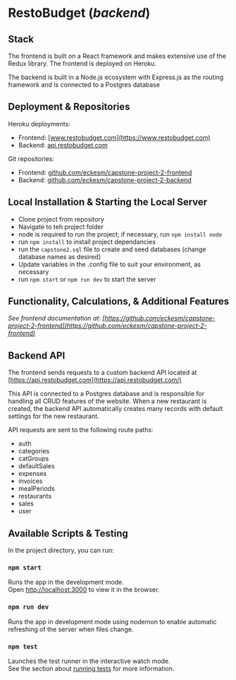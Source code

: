 # RestoBudget (_backend_)

## Stack
The frontend is built on a React framework and makes extensive use of the Redux library.  The frontend is deployed on Heroku.

The backend is built in a Node.js ecosystem with Express.js as the routing framework and is connected to a Postgres database

## Deployment & Repositories

Heroku deployments:
* Frontend: [www.restobudget.com](https://www.restobudget.com)
* Backend: [api.restobudget.com](https://api.restobudget.com)

Git repositories:
* Frontend: [github.com/eckesm/capstone-project-2-frontend](https://github.com/eckesm/capstone-project-2-frontend)
* Backend: [github.com/eckesm/capstone-project-2-backend](https://github.com/eckesm/capstone-project-2-backend)

## Local Installation & Starting the Local Server

* Clone project from repository
* Navigate to teh project folder
* node is required to run the project; if necessary, run `npm install node`
* run `npm install` to install project dependancies
* run the `capstone2.sql` file to create and seed databases (change database names as desired)
* Update variables in the .config file to suit your environment, as necessary
* run `npm start` or `npm run dev` to start the server



## Functionality, Calculations, & Additional Features

_See frontend documentation at: [https://github.com/eckesm/capstone-project-2-frontend](https://github.com/eckesm/capstone-project-2-frontend)_

## Backend API

The frontend sends requests to a custom backend API located at [https://api.restobudget.com](https://api.restobudget.com/)

This API is connected to a Postgres database and is responsible for handling all CRUD features of the website.  When a new restaurant is created, the backend API automatically creates many records with default settings for the new restaurant.

API requests are sent to the following route paths:
* auth
* categories
* catGroups
* defaultSales
* expenses
* invoices
* mealPeriods
* restaurants
* sales
* user

## Available Scripts & Testing

In the project directory, you can run:

### `npm start`

Runs the app in the development mode.\
Open [http://localhost:3000](http://localhost:3000) to view it in the browser.

### `npm run dev`

Runs the app in development mode using nodemon to enable automatic refreshing of the server when files change.

### `npm test`

Launches the test runner in the interactive watch mode.\
See the section about [running tests](https://facebook.github.io/create-react-app/docs/running-tests) for more information.

